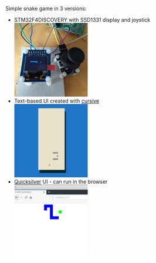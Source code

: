 Simple snake game in 3 versions:
* STM32F4DISCOVERY with SSD1331 display and joystick    
  ![STM screenshot](/images/stm.png)
* Text-based UI created with [cursive](https://github.com/gyscos/cursive)  
  ![Terminal screenshot](/images/cursive.png)
* [Quicksilver](https://github.com/ryanisaacg/quicksilver) UI - can run in the browser   
  ![Browser screenshot](/images/quicksilver.png)
